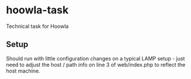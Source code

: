 # hoowla-task
Technical task for Hoowla

## Setup
Should run with little configuration changes on a typical LAMP setup - just need to adjust the host / path info on line 3 of web/index.php to reflect the host machine.
